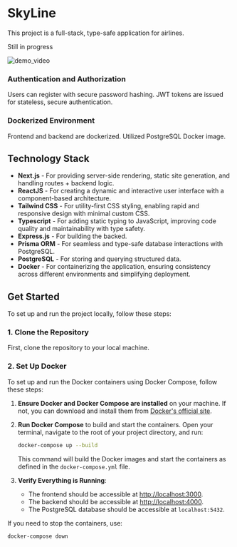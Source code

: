 # SkyLine

This project is a full-stack, type-safe application for airlines. 

Still in progress

![demo_video](https://github.com/user-attachments/assets/48903b09-e263-4978-9f65-5b986a042f72)

### Authentication and Authorization
Users can register with secure password hashing. JWT tokens are issued for stateless, secure authentication.

### Dockerized Environment
Frontend and backend are dockerized.
Utilized PostgreSQL Docker image.

## Technology Stack

- **Next.js** - For providing server-side rendering, static site generation, and handling routes + backend logic.
- **ReactJS** - For creating a dynamic and interactive user interface with a component-based architecture.
- **Tailwind CSS** - For utility-first CSS styling, enabling rapid and responsive design with minimal custom CSS.
- **Typescript** - For adding static typing to JavaScript, improving code quality and maintainability with type safety.
- **Express.js** - For building the backed.
- **Prisma ORM** - For seamless and type-safe database interactions with PostgreSQL.
- **PostgreSQL** - For storing and querying structured data.
- **Docker** - For containerizing the application, ensuring consistency across different environments and simplifying deployment.

## Get Started

To set up and run the project locally, follow these steps:

### 1. Clone the Repository

First, clone the repository to your local machine.

### 2. Set Up Docker

To set up and run the Docker containers using Docker Compose, follow these steps:

1. **Ensure Docker and Docker Compose are installed** on your machine. If not, you can download and install them from [Docker's official site](https://docs.docker.com/get-docker/).

2. **Run Docker Compose** to build and start the containers. Open your terminal, navigate to the root of your project directory, and run:

    ```bash
    docker-compose up --build
    ```

   This command will build the Docker images and start the containers as defined in the `docker-compose.yml` file.

3. **Verify Everything is Running**:

    - The frontend should be accessible at [http://localhost:3000](http://localhost:3000).
    - The backend should be accessible at [http://localhost:4000](http://localhost:4000).
    - The PostgreSQL database should be accessible at `localhost:5432`.

If you need to stop the containers, use:

```bash
docker-compose down




